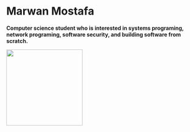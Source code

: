 # Marwan Mostafa

**Computer science student who is interested in systems programing, network programing, software security, and building software from scratch.**


<a href="https://github.com/anuraghazra/convoychat">
  <img height=200 align="center" src="https://github-readme-stats.vercel.app/api/top-langs?username=marwan475&layout=compact&langs_count=8&card_width=320&theme=tokyonight" />
</a>



          
          

          
          
                              


            


